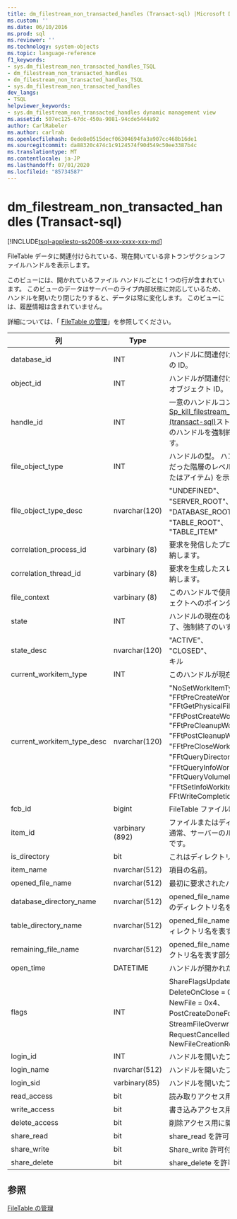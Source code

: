 ```yaml
---
title: dm_filestream_non_transacted_handles (Transact-sql) |Microsoft Docs
ms.custom: ''
ms.date: 06/10/2016
ms.prod: sql
ms.reviewer: ''
ms.technology: system-objects
ms.topic: language-reference
f1_keywords:
- sys.dm_filestream_non_transacted_handles_TSQL
- dm_filestream_non_transacted_handles
- dm_filestream_non_transacted_handles_TSQL
- sys.dm_filestream_non_transacted_handles
dev_langs:
- TSQL
helpviewer_keywords:
- sys.dm_filestream_non_transacted_handles dynamic management view
ms.assetid: 507ec125-67dc-450a-9081-94cde5444a92
author: CarlRabeler
ms.author: carlrab
ms.openlocfilehash: 0ede8e0515decf06304694fa3a907cc468b16de1
ms.sourcegitcommit: da88320c474c1c9124574f90d549c50ee3387b4c
ms.translationtype: MT
ms.contentlocale: ja-JP
ms.lasthandoff: 07/01/2020
ms.locfileid: "85734587"
---
```

# <a name="sysdm_filestream_non_transacted_handles-transact-sql"></a>dm_filestream_non_transacted_handles (Transact-sql)
[!INCLUDE[tsql-appliesto-ss2008-xxxx-xxxx-xxx-md](../../includes/applies-to-version/sqlserver.md)]

  FileTable データに関連付けられている、現在開いている非トランザクションファイルハンドルを表示します。  
  
 このビューには、開かれているファイル ハンドルごとに 1 つの行が含まれています。 このビューのデータはサーバーのライブ内部状態に対応しているため、ハンドルを開いたり閉じたりすると、データは常に変化します。 このビューには、履歴情報は含まれていません。  
  
 詳細については、「 [FileTable の管理](../../relational-databases/blob/manage-filetables.md)」を参照してください。  
  
|**列**|**Type**|**説明**|  
|----------------|--------------|---------------------|  
|database_id|INT|ハンドルに関連付けられているデータベースの ID。|  
|object_id|INT|ハンドルが関連付けられている FileTable のオブジェクト ID。|  
|handle_id|INT|一意のハンドルコンテキスト識別子。 [Sp_kill_filestream_non_transacted_handles &#40;transact-sql&#41;](../../relational-databases/system-stored-procedures/filestream-and-filetable-sp-kill-filestream-non-transacted-handles.md)ストアドプロシージャが特定のハンドルを強制終了するために使用します。|  
|file_object_type|INT|ハンドルの型。 ハンドルを開くときの対象だった階層のレベル (つまりデータベースまたはアイテム) を示します。|  
|file_object_type_desc|nvarchar(120)|"UNDEFINED"、<br />"SERVER_ROOT"、<br />"DATABASE_ROOT"、<br />"TABLE_ROOT"、<br />"TABLE_ITEM"|  
|correlation_process_id|varbinary (8)|要求を発信したプロセスの一意の識別子を格納します。|  
|correlation_thread_id|varbinary (8)|要求を生成したスレッドの一意な識別子を格納します。|  
|file_context|varbinary (8)|このハンドルで使用されるファイル オブジェクトへのポインター。|  
|state|INT|ハンドルの現在の状態。 アクティブ、終了、強制終了のいずれかになります。|  
|state_desc|nvarchar(120)|"ACTIVE"、<br />"CLOSED"、<br />キル|  
|current_workitem_type|INT|このハンドルが現在処理されている状態。|  
|current_workitem_type_desc|nvarchar(120)|"NoSetWorkItemType"、<br />"FFtPreCreateWorkitem",<br />"FFtGetPhysicalFileNameWorkitem",<br />"FFtPostCreateWorkitem"、<br />"FFtPreCleanupWorkitem",<br />"FFtPostCleanupWorkitem"、<br />"FFtPreCloseWorkitem"、<br />"FFtQueryDirectoryWorkItem"、<br />"FFtQueryInfoWorkItem"、<br />"FFtQueryVolumeInfoWorkItem",<br />"FFtSetInfoWorkitem"、<br />FFtWriteCompletionWorkitem|  
|fcb_id|bigint|FileTable ファイル制御ブロック ID。|  
|item_id|varbinary (892)|ファイルまたはディレクトリのアイテム ID。 通常、サーバーのルートのハンドルは NULL です。|  
|is_directory|bit|これはディレクトリです。|  
|item_name|nvarchar(512)|項目の名前。|  
|opened_file_name|nvarchar(512)|最初に要求されたパスを開いています。|  
|database_directory_name|nvarchar(512)|opened_file_name の一部で、データベースのディレクトリ名を表す部分。|  
|table_directory_name|nvarchar(512)|opened_file_name の一部で、テーブルのディレクトリ名を表す部分。|  
|remaining_file_name|nvarchar(512)|opened_file_name の一部で、残りのディレクトリ名を表す部分。|  
|open_time|DATETIME|ハンドルが開かれた時刻。|  
|flags|INT|ShareFlagsUpdatedToFcb = 0x1、<br />DeleteOnClose = 0x2、<br />NewFile = 0x4、<br />PostCreateDoneForNewFile = 0x8、<br />StreamFileOverwritten = 0x10、<br />RequestCancelled = 0x20、<br />NewFileCreationRolledBack = 0x40|  
|login_id|INT|ハンドルを開いたプリンシパルの ID。|  
|login_name|nvarchar(512)|ハンドルを開いたプリンシパルの名前。|  
|login_sid|varbinary(85)|ハンドルを開いたプリンシパルの SID。|  
|read_access|bit|読み取りアクセス用に開かれました。|  
|write_access|bit|書き込みアクセス用に開かれました。|  
|delete_access|bit|削除アクセス用に開かれました。|  
|share_read|bit|share_read を許可して開かれました。|  
|share_write|bit|Share_write 許可付きで開かれました。|  
|share_delete|bit|share_delete を許可して開かれました。|  
  
## <a name="see-also"></a>参照  
 [FileTable の管理](../../relational-databases/blob/manage-filetables.md)  
  
  

